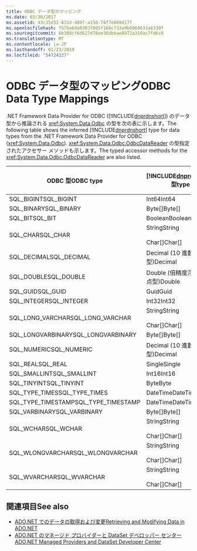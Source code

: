 ```yaml
---
title: ODBC データ型のマッピング
ms.date: 03/30/2017
ms.assetid: 43c35d32-831d-480f-a150-78f7e869d17f
ms.openlocfilehash: f57ba69a03837805f168cf33a9b8060633a6330f
ms.sourcegitcommit: 6b308cf6d627d78ee36dbbae8972a310ac7fd6c8
ms.translationtype: MT
ms.contentlocale: ja-JP
ms.lasthandoff: 01/23/2019
ms.locfileid: "54724227"
---
```

# <a name="odbc-data-type-mappings"></a><span data-ttu-id="58d4c-102">ODBC データ型のマッピング</span><span class="sxs-lookup"><span data-stu-id="58d4c-102">ODBC Data Type Mappings</span></span>
<span data-ttu-id="58d4c-103">.NET Framework Data Provider for ODBC ([!INCLUDE[dnprdnshort](../../../../includes/dnprdnshort-md.md)]) のデータ型から推論される <xref:System.Data.Odbc> の型を次の表に示します。</span><span class="sxs-lookup"><span data-stu-id="58d4c-103">The following table shows the inferred [!INCLUDE[dnprdnshort](../../../../includes/dnprdnshort-md.md)] type for data types from the .NET Framework Data Provider for ODBC (<xref:System.Data.Odbc>).</span></span> <span data-ttu-id="58d4c-104"><xref:System.Data.Odbc.OdbcDataReader> の型指定されたアクセサー メソッドも示します。</span><span class="sxs-lookup"><span data-stu-id="58d4c-104">The typed accessor methods for the <xref:System.Data.Odbc.OdbcDataReader> are also listed.</span></span>  
  
|<span data-ttu-id="58d4c-105">ODBC 型</span><span class="sxs-lookup"><span data-stu-id="58d4c-105">ODBC type</span></span>|[!INCLUDE[dnprdnshort](../../../../includes/dnprdnshort-md.md)] <span data-ttu-id="58d4c-106">型</span><span class="sxs-lookup"><span data-stu-id="58d4c-106">type</span></span>|[!INCLUDE[dnprdnshort](../../../../includes/dnprdnshort-md.md)] <span data-ttu-id="58d4c-107">の型指定されたアクセサー</span><span class="sxs-lookup"><span data-stu-id="58d4c-107">typed accessor</span></span>|  
|---------------|----------------------------------------------------------------------|--------------------------------------------------------------------------------|  
|<span data-ttu-id="58d4c-108">SQL_BIGINT</span><span class="sxs-lookup"><span data-stu-id="58d4c-108">SQL_BIGINT</span></span>|<span data-ttu-id="58d4c-109">Int64</span><span class="sxs-lookup"><span data-stu-id="58d4c-109">Int64</span></span>|<span data-ttu-id="58d4c-110">GetInt64()</span><span class="sxs-lookup"><span data-stu-id="58d4c-110">GetInt64()</span></span>|  
|<span data-ttu-id="58d4c-111">SQL_BINARY</span><span class="sxs-lookup"><span data-stu-id="58d4c-111">SQL_BINARY</span></span>|<span data-ttu-id="58d4c-112">Byte[]</span><span class="sxs-lookup"><span data-stu-id="58d4c-112">Byte[]</span></span>|<span data-ttu-id="58d4c-113">GetBytes()</span><span class="sxs-lookup"><span data-stu-id="58d4c-113">GetBytes()</span></span>|  
|<span data-ttu-id="58d4c-114">SQL_BIT</span><span class="sxs-lookup"><span data-stu-id="58d4c-114">SQL_BIT</span></span>|<span data-ttu-id="58d4c-115">Boolean</span><span class="sxs-lookup"><span data-stu-id="58d4c-115">Boolean</span></span>|<span data-ttu-id="58d4c-116">GetBoolean()</span><span class="sxs-lookup"><span data-stu-id="58d4c-116">GetBoolean()</span></span>|  
|<span data-ttu-id="58d4c-117">SQL_CHAR</span><span class="sxs-lookup"><span data-stu-id="58d4c-117">SQL_CHAR</span></span>|<span data-ttu-id="58d4c-118">String</span><span class="sxs-lookup"><span data-stu-id="58d4c-118">String</span></span><br /><br /> <span data-ttu-id="58d4c-119">Char[]</span><span class="sxs-lookup"><span data-stu-id="58d4c-119">Char[]</span></span>|<span data-ttu-id="58d4c-120">GetString()</span><span class="sxs-lookup"><span data-stu-id="58d4c-120">GetString()</span></span><br /><br /> <span data-ttu-id="58d4c-121">GetChars()</span><span class="sxs-lookup"><span data-stu-id="58d4c-121">GetChars()</span></span>|  
|<span data-ttu-id="58d4c-122">SQL_DECIMAL</span><span class="sxs-lookup"><span data-stu-id="58d4c-122">SQL_DECIMAL</span></span>|<span data-ttu-id="58d4c-123">Decimal (10 進数型)</span><span class="sxs-lookup"><span data-stu-id="58d4c-123">Decimal</span></span>|<span data-ttu-id="58d4c-124">GetDecimal()</span><span class="sxs-lookup"><span data-stu-id="58d4c-124">GetDecimal()</span></span>|  
|<span data-ttu-id="58d4c-125">SQL_DOUBLE</span><span class="sxs-lookup"><span data-stu-id="58d4c-125">SQL_DOUBLE</span></span>|<span data-ttu-id="58d4c-126">Double (倍精度浮動小数点型)</span><span class="sxs-lookup"><span data-stu-id="58d4c-126">Double</span></span>|<span data-ttu-id="58d4c-127">GetDouble()</span><span class="sxs-lookup"><span data-stu-id="58d4c-127">GetDouble()</span></span>|  
|<span data-ttu-id="58d4c-128">SQL_GUID</span><span class="sxs-lookup"><span data-stu-id="58d4c-128">SQL_GUID</span></span>|<span data-ttu-id="58d4c-129">Guid</span><span class="sxs-lookup"><span data-stu-id="58d4c-129">Guid</span></span>|<span data-ttu-id="58d4c-130">GetGuid()</span><span class="sxs-lookup"><span data-stu-id="58d4c-130">GetGuid()</span></span>|  
|<span data-ttu-id="58d4c-131">SQL_INTEGER</span><span class="sxs-lookup"><span data-stu-id="58d4c-131">SQL_INTEGER</span></span>|<span data-ttu-id="58d4c-132">Int32</span><span class="sxs-lookup"><span data-stu-id="58d4c-132">Int32</span></span>|<span data-ttu-id="58d4c-133">GetInt32()</span><span class="sxs-lookup"><span data-stu-id="58d4c-133">GetInt32()</span></span>|  
|<span data-ttu-id="58d4c-134">SQL_LONG_VARCHAR</span><span class="sxs-lookup"><span data-stu-id="58d4c-134">SQL_LONG_VARCHAR</span></span>|<span data-ttu-id="58d4c-135">String</span><span class="sxs-lookup"><span data-stu-id="58d4c-135">String</span></span><br /><br /> <span data-ttu-id="58d4c-136">Char[]</span><span class="sxs-lookup"><span data-stu-id="58d4c-136">Char[]</span></span>|<span data-ttu-id="58d4c-137">GetString()</span><span class="sxs-lookup"><span data-stu-id="58d4c-137">GetString()</span></span><br /><br /> <span data-ttu-id="58d4c-138">GetChars()</span><span class="sxs-lookup"><span data-stu-id="58d4c-138">GetChars()</span></span>|  
|<span data-ttu-id="58d4c-139">SQL_LONGVARBINARY</span><span class="sxs-lookup"><span data-stu-id="58d4c-139">SQL_LONGVARBINARY</span></span>|<span data-ttu-id="58d4c-140">Byte[]</span><span class="sxs-lookup"><span data-stu-id="58d4c-140">Byte[]</span></span>|<span data-ttu-id="58d4c-141">GetBytes()</span><span class="sxs-lookup"><span data-stu-id="58d4c-141">GetBytes()</span></span>|  
|<span data-ttu-id="58d4c-142">SQL_NUMERIC</span><span class="sxs-lookup"><span data-stu-id="58d4c-142">SQL_NUMERIC</span></span>|<span data-ttu-id="58d4c-143">Decimal (10 進数型)</span><span class="sxs-lookup"><span data-stu-id="58d4c-143">Decimal</span></span>|<span data-ttu-id="58d4c-144">GetDecimal()</span><span class="sxs-lookup"><span data-stu-id="58d4c-144">GetDecimal()</span></span>|  
|<span data-ttu-id="58d4c-145">SQL_REAL</span><span class="sxs-lookup"><span data-stu-id="58d4c-145">SQL_REAL</span></span>|<span data-ttu-id="58d4c-146">Single</span><span class="sxs-lookup"><span data-stu-id="58d4c-146">Single</span></span>|<span data-ttu-id="58d4c-147">GetFloat()</span><span class="sxs-lookup"><span data-stu-id="58d4c-147">GetFloat()</span></span>|  
|<span data-ttu-id="58d4c-148">SQL_SMALLINT</span><span class="sxs-lookup"><span data-stu-id="58d4c-148">SQL_SMALLINT</span></span>|<span data-ttu-id="58d4c-149">Int16</span><span class="sxs-lookup"><span data-stu-id="58d4c-149">Int16</span></span>|<span data-ttu-id="58d4c-150">GetInt16()</span><span class="sxs-lookup"><span data-stu-id="58d4c-150">GetInt16()</span></span>|  
|<span data-ttu-id="58d4c-151">SQL_TINYINT</span><span class="sxs-lookup"><span data-stu-id="58d4c-151">SQL_TINYINT</span></span>|<span data-ttu-id="58d4c-152">Byte</span><span class="sxs-lookup"><span data-stu-id="58d4c-152">Byte</span></span>|<span data-ttu-id="58d4c-153">GetByte()</span><span class="sxs-lookup"><span data-stu-id="58d4c-153">GetByte()</span></span>|  
|<span data-ttu-id="58d4c-154">SQL_TYPE_TIMES</span><span class="sxs-lookup"><span data-stu-id="58d4c-154">SQL_TYPE_TIMES</span></span>|<span data-ttu-id="58d4c-155">DateTime</span><span class="sxs-lookup"><span data-stu-id="58d4c-155">DateTime</span></span>|<span data-ttu-id="58d4c-156">GetDateTime()</span><span class="sxs-lookup"><span data-stu-id="58d4c-156">GetDateTime()</span></span>|  
|<span data-ttu-id="58d4c-157">SQL_TYPE_TIMESTAMP</span><span class="sxs-lookup"><span data-stu-id="58d4c-157">SQL_TYPE_TIMESTAMP</span></span>|<span data-ttu-id="58d4c-158">DateTime</span><span class="sxs-lookup"><span data-stu-id="58d4c-158">DateTime</span></span>|<span data-ttu-id="58d4c-159">GetDateTime()</span><span class="sxs-lookup"><span data-stu-id="58d4c-159">GetDateTime()</span></span>|  
|<span data-ttu-id="58d4c-160">SQL_VARBINARY</span><span class="sxs-lookup"><span data-stu-id="58d4c-160">SQL_VARBINARY</span></span>|<span data-ttu-id="58d4c-161">Byte[]</span><span class="sxs-lookup"><span data-stu-id="58d4c-161">Byte[]</span></span>|<span data-ttu-id="58d4c-162">GetBytes()</span><span class="sxs-lookup"><span data-stu-id="58d4c-162">GetBytes()</span></span>|  
|<span data-ttu-id="58d4c-163">SQL_WCHAR</span><span class="sxs-lookup"><span data-stu-id="58d4c-163">SQL_WCHAR</span></span>|<span data-ttu-id="58d4c-164">String</span><span class="sxs-lookup"><span data-stu-id="58d4c-164">String</span></span><br /><br /> <span data-ttu-id="58d4c-165">Char[]</span><span class="sxs-lookup"><span data-stu-id="58d4c-165">Char[]</span></span>|<span data-ttu-id="58d4c-166">GetString()</span><span class="sxs-lookup"><span data-stu-id="58d4c-166">GetString()</span></span><br /><br /> <span data-ttu-id="58d4c-167">GetChars()</span><span class="sxs-lookup"><span data-stu-id="58d4c-167">GetChars()</span></span>|  
|<span data-ttu-id="58d4c-168">SQL_WLONGVARCHAR</span><span class="sxs-lookup"><span data-stu-id="58d4c-168">SQL_WLONGVARCHAR</span></span>|<span data-ttu-id="58d4c-169">String</span><span class="sxs-lookup"><span data-stu-id="58d4c-169">String</span></span><br /><br /> <span data-ttu-id="58d4c-170">Char[]</span><span class="sxs-lookup"><span data-stu-id="58d4c-170">Char[]</span></span>|<span data-ttu-id="58d4c-171">GetString()</span><span class="sxs-lookup"><span data-stu-id="58d4c-171">GetString()</span></span><br /><br /> <span data-ttu-id="58d4c-172">GetChars()</span><span class="sxs-lookup"><span data-stu-id="58d4c-172">GetChars()</span></span>|  
|<span data-ttu-id="58d4c-173">SQL_WVARCHAR</span><span class="sxs-lookup"><span data-stu-id="58d4c-173">SQL_WVARCHAR</span></span>|<span data-ttu-id="58d4c-174">String</span><span class="sxs-lookup"><span data-stu-id="58d4c-174">String</span></span><br /><br /> <span data-ttu-id="58d4c-175">Char[]</span><span class="sxs-lookup"><span data-stu-id="58d4c-175">Char[]</span></span>|<span data-ttu-id="58d4c-176">GetString()</span><span class="sxs-lookup"><span data-stu-id="58d4c-176">GetString()</span></span><br /><br /> <span data-ttu-id="58d4c-177">GetChars()</span><span class="sxs-lookup"><span data-stu-id="58d4c-177">GetChars()</span></span>|  
  
## <a name="see-also"></a><span data-ttu-id="58d4c-178">関連項目</span><span class="sxs-lookup"><span data-stu-id="58d4c-178">See also</span></span>
- [<span data-ttu-id="58d4c-179">ADO.NET でのデータの取得および変更</span><span class="sxs-lookup"><span data-stu-id="58d4c-179">Retrieving and Modifying Data in ADO.NET</span></span>](../../../../docs/framework/data/adonet/retrieving-and-modifying-data.md)
- [<span data-ttu-id="58d4c-180">ADO.NET のマネージド プロバイダーと DataSet デベロッパー センター</span><span class="sxs-lookup"><span data-stu-id="58d4c-180">ADO.NET Managed Providers and DataSet Developer Center</span></span>](https://go.microsoft.com/fwlink/?LinkId=217917)
